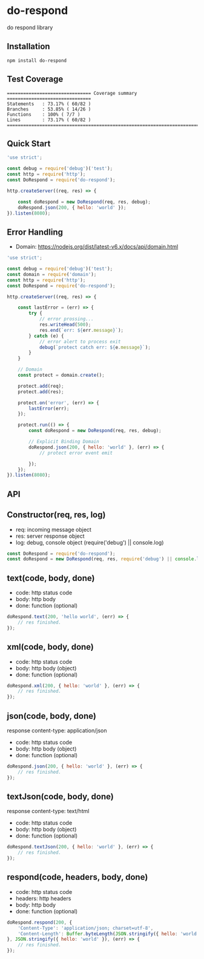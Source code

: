 
# do-respond

do respond library

## Installation

```
npm install do-respond
```

## Test Coverage

```
=============================== Coverage summary ===============================
Statements   : 73.17% ( 60/82 )
Branches     : 53.85% ( 14/26 )
Functions    : 100% ( 7/7 )
Lines        : 73.17% ( 60/82 )
================================================================================
```

## Quick Start

```javascript
'use strict';

const debug = require('debug')('test');
const http = require('http');
const DoRespond = require('do-respond');

http.createServer((req, res) => {

    const doRespond = new DoRespond(req, res, debug);
    doRespond.json(200, { hello: 'world' });
}).listen(8080);
```

## Error Handling

- Domain: https://nodejs.org/dist/latest-v6.x/docs/api/domain.html

```javascript
'use strict';

const debug = require('debug')('test');
const domain = require('domain');
const http = require('http');
const DoRespond = require('do-respond');

http.createServer((req, res) => {

    const lastError = (err) => {
        try {
            // error prossing...
            res.writeHead(500);
            res.end(`err: ${err.message}`);
        } catch (e) {
            // error alert to process exit
            debug(`protect catch err: ${e.message}`);
        }
    }

    // Domain
    const protect = domain.create();

    protect.add(req);
    protect.add(res);

    protect.on('error', (err) => {
        lastError(err);
    });

    protect.run(() => {
        const doRespond = new DoRespond(req, res, debug);

        // Explicit Binding Domain
        doRespond.json(200, { hello: 'world' }, (err) => {
            // protect error event emit

        });
    });
}).listen(8080);
```

## API

## Constructor(req, res, log)

- req: incoming message object
- res: server response object
- log: debug, console object (require('debug') || console.log)

```javascript
const DoRespond = require('do-respond');
const doRespond = new DoRespond(req, res, require('debug') || console.log);
```

## text(code, body, done)

- code: http status code
- body: http body
- done: function (optional)

```javascript
doRespond.text(200, 'hello world', (err) => {
    // res finished.
});
```

## xml(code, body, done)

- code: http status code
- body: http body (object)
- done: function (optional)

```javascript
doRespond.xml(200, { hello: 'world' }, (err) => {
    // res finished.
});
```

## json(code, body, done)

response content-type: application/json

- code: http status code
- body: http body (object)
- done: function (optional)

```javascript
doRespond.json(200, { hello: 'world' }, (err) => {
    // res finished.
});
```

## textJson(code, body, done)

response content-type: text/html

- code: http status code
- body: http body (object)
- done: function (optional)

```javascript
doRespond.textJson(200, { hello: 'world' }, (err) => {
    // res finished.
});
```

## respond(code, headers, body, done)

- code: http status code
- headers: http headers
- body: http body
- done: function (optional)

```javascript
doRespond.respond(200, {
    'Content-Type': 'application/json; charset=utf-8',
    'Content-Length': Buffer.byteLength(JSON.stringify({ hello: 'world' })
}, JSON.stringify({ hello: 'world' }), (err) => {
    // res finished.
});
```
